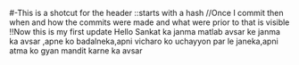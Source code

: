 #-This is a shotcut for the header ::starts with a hash
//Once I commit then when and how the commits were made and what were prior to that is visible
!!Now this is my first update
Hello
Sankat ka janma matlab avsar ke janma ka avsar ,apne ko badalneka,apni vicharo ko uchayyon par le janeka,apni atma ko gyan mandit karne ka avsar